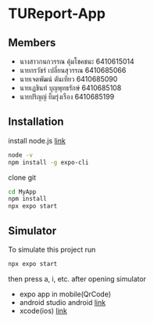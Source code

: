 
# TUReport-App

## Members

- นางสาวกนกวรรณ คุ้มโชคชนะ  6410615014
- นายกรวัชร์ เปลี่ยนสุวรรณ   6410685066
- นายเจตพัฒน์ ตันเทียว  6410685090
- นายเฏชินท์ บุญพุทธรักษ์ 6410685108
- นายปริญญ์ ยิ้มรุ่งเรือง  6410685199


## Installation

install node.js
[link](https://nodejs.org/en/download)

```bash
node -v
npm install -g expo-cli
```
  clone git

```bash
cd MyApp
npm install
npx expo start
```
## Simulator

To simulate this project run

```bash
npx expo start
```

then press a, i, etc. after opening simulator

- expo app in mobile(QrCode)
- android studio android [link](https://docs.expo.dev/workflow/android-studio-emulator/)
- xcode(ios) [link](https://docs.expo.dev/workflow/ios-simulator/)

